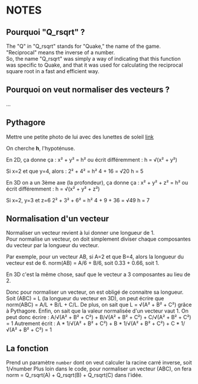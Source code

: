 # NOTES

## Pourquoi "Q_rsqrt" ?

The "Q" in "Q_rsqrt" stands for "Quake," the name of the game.  
"Reciprocal" means the inverse of a number.  
So, the name "Q_rsqrt" was simply a way of indicating that this function was specific to Quake, and that it was used for calculating the reciprocal square root in a fast and efficient way.

## Pourquoi on veut normaliser des vecteurs ?

...

## Pythagore

Mettre une petite photo de lui avec des lunettes de soleil
[link](https://www.google.com/search?q=pythagore+face&tbm=isch&ved=2ahUKEwjt1-6i7cL-AhUUvicCHQRoCasQ2-cCegQIABAA&oq=pythagore+face&gs_lcp=CgNpbWcQAzIFCAAQgAQyBwgAEBgQgAQ6BggAEAUQHjoGCAAQCBAeUABYqAJg5QNoAHAAeACAAUiIAYACkgEBNJgBAKABAaoBC2d3cy13aXotaW1nwAEB&sclient=img&ei=-qJGZO3yIZT8nsEPhNCl2Ao&bih=911&biw=1728&rlz=1C5GCEM_enFR991FR991#imgrc=RbnNRKnU057ztM)

On cherche **h**, l'hypoténuse.

En 2D, ça donne ça :
x² + y² = h²
ou écrit différemment :
h = √(x² + y²)

Si x=2 et que y=4, alors :
2² + 4² = h²
4  + 16 = √20 
h = 5

En 3D on a un 3ème axe (la profondeur), ça donne ça :
x² + y² + z² = h²
ou écrit différemment :
h = √(x² + y² + z²)

Si x=2, y=3 et z=6 
2² + 3² + 6² = h²
4  + 9  + 36 = √49 
h = 7

## Normalisation d'un vecteur

Normaliser un vecteur revient à lui donner une longueur de 1.    
Pour normalise un vecteur, on doit simplement diviser chaque composantes du vecteur par la longueur du vecteur.

Par exemple, pour un vecteur AB, si A=2 et que B=4, alors la longueur du vecteur est de 6.
norm(AB) = A/6 + B/6, soit 0.33 + 0.66, soit 1.

En 3D c'est la même chose, sauf que le vecteur a 3 composantes au lieu de 2.

Donc pour normaliser un vecteur, on est obligé de connaitre sa longueur.
Soit (ABC) = L (la longueur du vecteur en 3D), on peut écrire que norm(ABC) = A/L + B/L + C/L.
De plus, on sait que L = √(A² + B² + C²) grâce à Pythagore.
Enfin, on sait que la valeur normalisée d'un vecteur vaut 1.
On peut donc écrire :
A/√(A² + B² + C²) + B/√(A² + B² + C²) + C/√(A² + B² + C²) = 1
Autrement écrit :
A * 1/√(A² + B² + C²) + B * 1/√(A² + B² + C²) + C * 1/√(A² + B² + C²) = 1

## La fonction

Prend un paramètre `number` dont on veut calculer la racine carré inverse, soit 1/√number
Plus loin dans le code, pour normaliser un vecteur (ABC), on fera norm = Q_rsqrt(A) + Q_rsqrt(B) + Q_rsqrt(C) dans l'idée.
